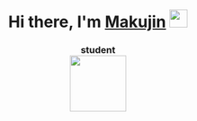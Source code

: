 <h1 align="center">Hi there, I'm <a href="https://www.youtube.com/watch?v=64TCo-9BD_U&list=LL&index=162" target="_blank">Makujin</a> 
<img src="https://github.com/blackcater/blackcater/raw/main/images/Hi.gif" height="32"/></h1>
<h3 align="center">student
<div id="header" align="center">
  <img src="https://media.giphy.com/media/eaSOfHokcygg8ogGOF/giphy.gif" width="100"/>
</div>
